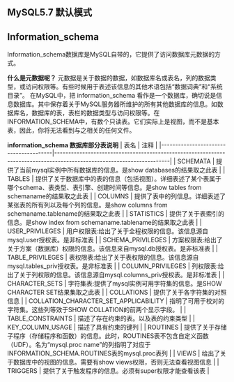 ## MySQL5.7 默认模式


## Information_schema
Information_schema数据库是MySQL自带的，它提供了访问数据库元数据的方式。

**什么是元数据呢？**
元数据是关于数据的数据，如数据库名或表名，列的数据类型，或访问权限等。有些时候用于表述该信息的其他术语包括“数据词典”和“系统目录”。
在MySQL中，把 information_schema 看作是一个数据库，确切说是信息数据库。其中保存着关于MySQL服务器所维护的所有其他数据库的信息。如数据库名，数据库的表，表栏的数据类型与访问权限等。在INFORMATION_SCHEMA中，有数个只读表。它们实际上是视图，而不是基本表，因此，你将无法看到与之相关的任何文件。

**information_schema 数据库部分表说明**
| 表名                                    | 注释                                                                                                                    |
|---------------------------------------|-----------------------------------------------------------------------------------------------------------------------|
| SCHEMATA                              | 提供了当前mysql实例中所有数据库的信息。是show databases的结果取之此表                                                                          |
| TABLES                                | 提供了关于数据库中的表的信息（包括视图）。详细表述了某个表属于哪个schema、表类型、表引擎、创建时间等信息。是show tables from schemaname的结果取之此表                           |
| COLUMNS                               | 提供了表中的列信息。详细表述了某张表的所有列以及每个列的信息。是show columns from schemaname.tablename的结果取之此表                                         |
| STATISTICS                            | 提供了关于表索引的信息。是show index from schemaname.tablename的结果取之此表                                                              |
| USER_PRIVILEGES                       | 用户权限表:给出了关于全程权限的信息。该信息源自mysql.user授权表。是非标准表                                                                           |
| SCHEMA_PRIVILEGES                     | 方案权限表:给出了关于方案（数据库）权限的信息。该信息来自mysql.db授权表。是非标准表                                                                        |
| TABLE_PRIVILEGES                      | 表权限表:给出了关于表权限的信息。该信息源自mysql.tables_priv授权表。是非标准表                                                                      |
| COLUMN_PRIVILEGES                     | 列权限表:给出了关于列权限的信息。该信息源自mysql.columns_priv授权表。是非标准表                                                                     |
| CHARACTER_SETS                        | 字符集表:提供了mysql实例可用字符集的信息。是SHOW CHARACTER SET结果集取之此表                                                                    |
| COLLATIONS                            | 提供了关于各字符集的对照信息                                                                                                        |
| COLLATION_CHARACTER_SET_APPLICABILITY | 指明了可用于校对的字符集。这些列等效于SHOW COLLATION的前两个显示字段。                                                                            |
| TABLE_CONSTRAINTS                     | 描述了存在约束的表。以及表的约束类型                                                                                                    |
| KEY_COLUMN_USAGE                      | 描述了具有约束的键列                                                                                                            |
| ROUTINES                              | 提供了关于存储子程序（存储程序和函数）的信息。此时，ROUTINES表不包含自定义函数（UDF）。名为“mysql.proc name”的列指明了对应于INFORMATION_SCHEMA.ROUTINES表的mysql.proc表列 |
| VIEWS                                 | 给出了关于数据库中的视图的信息。需要有show views权限，否则无法查看视图信息                                                                            |
| TRIGGERS                              | 提供了关于触发程序的信息。必须有super权限才能查看该表                                                                                         |
